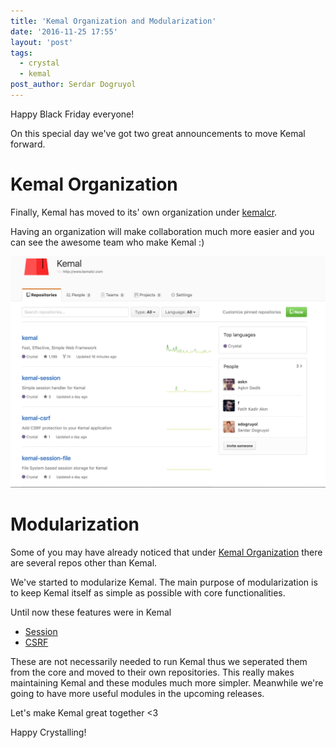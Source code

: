 ```yaml
---
title: 'Kemal Organization and Modularization'
date: '2016-11-25 17:55'
layout: 'post'
tags:
  - crystal
  - kemal
post_author: Serdar Dogruyol
---
```


Happy Black Friday everyone!

On this special day we've got two great announcements to move Kemal forward.

# Kemal Organization

Finally, Kemal has moved to its' own organization under [kemalcr](http://github.com/kemalcr).

Having an organization will make collaboration much more easier and you can see the awesome team who make Kemal :)

![Kemal Organization](/img/blog/kemal_organization.png)

# Modularization

Some of you may have already noticed that under [Kemal Organization](http://github.com/kemalcr) there are several repos other than Kemal.

We've started to modularize Kemal. The main purpose of modularization is to keep Kemal itself as simple as possible with core functionalities.

Until now these features were in Kemal

- [Session](https://github.com/kemalcr/kemal-session)
- [CSRF](https://github.com/kemalcr/kemal-csrf)

These are not necessarily needed to run Kemal thus we seperated them from the core and moved to their own repositories. This really makes maintaining Kemal and these modules much more simpler. Meanwhile we're going to have more useful modules in the upcoming releases.

Let's make Kemal great together <3

Happy Crystalling!